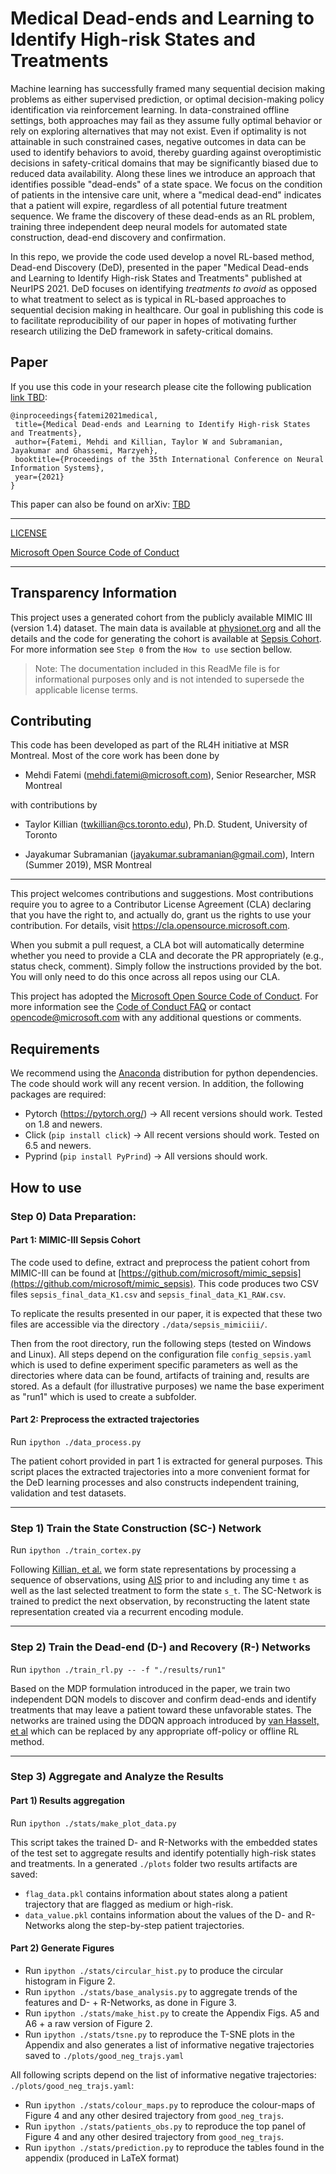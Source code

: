 # Medical Dead-ends and Learning to Identify High-risk States and Treatments

Machine learning has successfully framed many sequential decision making problems as either supervised prediction, or optimal decision-making policy identification via reinforcement learning. In data-constrained offline settings, both approaches may fail as they assume fully optimal behavior or rely on exploring alternatives that may not exist. Even if optimality is not attainable in such constrained cases, negative outcomes in data can be used to identify behaviors to avoid, thereby guarding against overoptimistic decisions in safety-critical domains that may be significantly biased due to reduced data availability. Along these lines we introduce an approach that identifies possible "dead-ends" of a state space. We focus on the condition of patients in the intensive care unit, where a "medical dead-end" indicates that a patient will expire, regardless of all potential future treatment sequence. We frame the discovery of these dead-ends as an RL problem, training three independent deep neural models for automated state construction, dead-end discovery and confirmation. 

In this repo, we provide the code used develop a novel RL-based method, Dead-end Discovery (DeD), presented in the paper "Medical Dead-ends and Learning to Identify High-risk States and Treatments" published at NeurIPS 2021. DeD focuses on identifying _treatments to avoid_ as opposed to what treatment to select as is typical in RL-based approaches to sequential decision making in healthcare. Our goal in publishing this code is to facilitate reproducibility of our paper in hopes of motivating further research utilizing the DeD framework in safety-critical domains. 

## Paper
If you use this code in your research please cite the following publication [link TBD](https://papers.neurips.cc/):
```
@inproceedings{fatemi2021medical,
 title={Medical Dead-ends and Learning to Identify High-risk States and Treatments},
 author={Fatemi, Mehdi and Killian, Taylor W and Subramanian, Jayakumar and Ghassemi, Marzyeh},
 booktitle={Proceedings of the 35th International Conference on Neural Information Systems},
 year={2021}
}
```

This paper can also be found on arXiv: [TBD](https://arxiv.org)

-----
[LICENSE](https://github.com/microsoft/med-deadend/blob/master/LICENSE)


[Microsoft Open Source Code of Conduct](https://opensource.microsoft.com/codeofconduct)

-----

## Transparency Information

This project uses a generated cohort from the publicly available MIMIC III (version 1.4) dataset. The main data is available at [physionet.org](https://physionet.org/content/mimiciii/1.4/) and all the details and the code for generating the cohort is available at [Sepsis Cohort](https://github.com/microsoft/mimic_sepsis). For more information see `Step 0` from the `How to use` section bellow. 

> Note: The documentation included in this ReadMe file is for informational purposes only and is not intended to supersede the applicable license terms.


## Contributing

This code has been developed as part of the RL4H initiative at MSR Montreal. Most of the core work has been done by

- Mehdi Fatemi (mehdi.fatemi@microsoft.com), Senior Researcher, MSR Montreal

with contributions by
- Taylor Killian (twkillian@cs.toronto.edu), Ph.D. Student, University of Toronto

- Jayakumar Subramanian (jayakumar.subramanian@gmail.com), Intern (Summer 2019), MSR Montreal

---

This project welcomes contributions and suggestions.  Most contributions require you to agree to a
Contributor License Agreement (CLA) declaring that you have the right to, and actually do, grant us
the rights to use your contribution. For details, visit https://cla.opensource.microsoft.com.

When you submit a pull request, a CLA bot will automatically determine whether you need to provide
a CLA and decorate the PR appropriately (e.g., status check, comment). Simply follow the instructions
provided by the bot. You will only need to do this once across all repos using our CLA.

This project has adopted the [Microsoft Open Source Code of Conduct](https://opensource.microsoft.com/codeofconduct/).
For more information see the [Code of Conduct FAQ](https://opensource.microsoft.com/codeofconduct/faq/) or
contact [opencode@microsoft.com](mailto:opencode@microsoft.com) with any additional questions or comments.

## Requirements

We recommend using the [Anaconda](https://docs.anaconda.com/anaconda/install/) distribution for python dependencies. The code should work will any recent version. In addition, the following packages are required:

- Pytorch (https://pytorch.org/) -> All recent versions should work. Tested on 1.8 and newers. 
- Click (`pip install click`) -> All recent versions should work. Tested on 6.5 and newers.
- Pyprind (`pip install PyPrind`) -> All versions should work. 

## How to use

### Step 0) Data Preparation: 

#### Part 1: MIMIC-III Sepsis Cohort

The code used to define, extract and preprocess the patient cohort from MIMIC-III can be found at [https://github.com/microsoft/mimic_sepsis](https://github.com/microsoft/mimic_sepsis). This code produces two CSV files `sepsis_final_data_K1.csv` and `sepsis_final_data_K1_RAW.csv`.

To replicate the results presented in our paper, it is expected that these two files are accessible via the directory `./data/sepsis_mimiciii/`. 

Then from the root directory, run the following steps (tested on Windows and Linux). All steps depend on the configuration file `config_sepsis.yaml` which is used to define experiment specific parameters as well as the directories where data can be found, artifacts of training and, results are stored. As a default (for illustrative purposes) we name the base experiment as "run1" which is used to create a subfolder.

#### Part 2: Preprocess the extracted trajectories

Run `ipython ./data_process.py`

The patient cohort provided in part 1 is extracted for general purposes. This script places the extracted trajectories into a more convenient format for the DeD learning processes and also constructs independent training, validation and test datasets. 

---

### Step 1) Train the State Construction (SC-) Network

Run `ipython ./train_cortex.py`

Following [Killian, et al.](https://github.com/MLforHealth/rl_representations) we form state representations by processing a sequence of observations, using [AIS](https://github.com/info-structures/ais) prior to and including any time `t` as well as the last selected treatment to form the state `s_t`. The SC-Network is trained to predict the next observation, by reconstructing the latent state representation created via a recurrent encoding module.

-----

### Step 2) Train the Dead-end (D-) and Recovery (R-) Networks

Run `ipython ./train_rl.py -- -f "./results/run1"`

Based on the MDP formulation introduced in the paper, we train two independent DQN models to discover and confirm dead-ends and identify treatments that may leave a patient toward these unfavorable states. The networks are trained using the DDQN approach introduced by [van Hasselt, et al](https://arxiv.org/abs/1509.06461) which can be replaced by any appropriate off-policy or offline RL method.

------

### Step 3) Aggregate and Analyze the Results

#### Part 1) Results aggregation

Run `ipython ./stats/make_plot_data.py`

This script takes the trained D- and R-Networks with the embedded states of the test set to aggregate results and identify potentially high-risk states and treatments. In a generated `./plots` folder two results artifacts are saved:
 - `flag_data.pkl` contains information about states along a patient trajectory that are flagged as medium or high-risk.
 -  `data_value.pkl` contains information about the values of the D- and R- Networks along the step-by-step patient trajectories.

#### Part 2) Generate Figures

 - Run `ipython ./stats/circular_hist.py` to produce the circular histogram in Figure 2.
 - Run `ipython ./stats/base_analysis.py` to aggregate trends of the features and D- + R-Networks, as done in Figure 3.
 - Run `ipython ./stats/make_hist.py` to create the Appendix Figs. A5 and A6 + a raw version of Figure 2.
 - Run `ipython ./stats/tsne.py` to reproduce the T-SNE plots in the Appendix and also generates a list of informative negative trajectories saved to `./plots/good_neg_trajs.yaml`

All following scripts depend on the list of informative negative trajectories: `./plots/good_neg_trajs.yaml`:
 - Run `ipython ./stats/colour_maps.py` to reproduce the colour-maps of Figure 4 and any other desired trajectory from `good_neg_trajs`.
 - Run `ipython ./stats/patients_obs.py` to reproduce the top panel of Figure 4 and any other desired trajectory from `good_neg_trajs`.
 - Run `ipython ./stats/prediction.py` to reproduce the tables found in the appendix (produced in LaTeX format)
